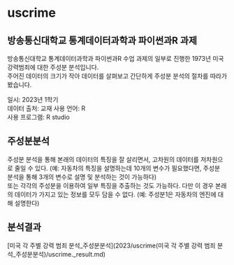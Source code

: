 # uscrime
## 방송통신대학교 통계데이터과학과 파이썬과R 과제

방송통신대학교 통계데이터과학과 파이썬과R 수업 과제의 일부로 진행한 1973년 미국 강력범죄에 대한 주성분 분석입니다.  
주어진 데이터의 크기가 작아 데이터를 살펴보고 간단하게 주성분 분석의 절차를 따라가봤습니다. 

일시: 2023년 1학기  
데이터 출처: 교재
사용 언어: R  
사용 프로그램: R studio

## 주성분분석
주성분 분석을 통해 본래의 데이터의 특징을 잘 살리면서, 고차원의 데이터를 저차원으로 줄일 수 있다. (예: 자동차의 특징을 설명하는데 10개의 변수가 필요했다면, 주성분 분석을 통해 3개의 변수로 설명 및 분석하는 것이 가능하다)  
또는 각각의 주성분을 이용하여 일부 특징을 추출하는 것도 가능하다. 다만 이 경우 본래의 데이터가 가지고 있는 정보를 모두 담을 수 없다. (예: 주성분1은 자동차의 엔진에 대해 설명한다)

## 분석결과
[미국 각 주별 강력 범죄 분석_주성분분석](2023/uscrime(미국 각 주별 강력 범죄 분석_주성분분석)/uscrime._result.md)
